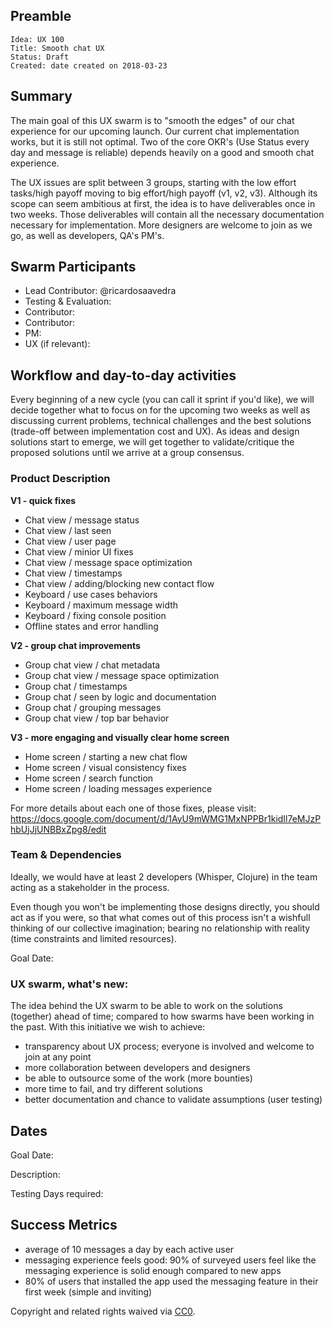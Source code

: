 <!-- Please Review https://docs.google.com/document/d/1CaFM2ZXGOKf05_LXMPJeNNy5qJOdAq91EF2Gn2QUBFI/edit# for more details -->
<!-- in PR the document should be named as`DEV#1-title.md` -->

## Preamble

    Idea: UX 100
    Title: Smooth chat UX
    Status: Draft
    Created: date created on 2018-03-23


## Summary
<!-- "If you can't explain it simply, you don't understand it well enough." Provide a simplified and layman-accessible explanation of the Idea. -->

The main goal of this UX swarm is to "smooth the edges" of our chat experience for our upcoming launch. Our current chat implementation works, but it is still not optimal. Two of the core OKR's (Use Status every day and message is reliable) depends heavily on a good and smooth chat experience.

The UX issues are split between 3 groups, starting with the low effort tasks/high payoff moving to big effort/high payoff (v1, v2, v3). Although its scope can seem ambitious at first, the idea is to have deliverables once in two weeks. Those deliverables will contain all the necessary documentation necessary for implementation. More designers are welcome to join as we go, as well as developers, QA's PM's.

## Swarm Participants
<!-- Each contributor pledges to the idea with their FOCUS value. (hours per week) -->
<!-- Here all roles in swarm are defined and filled, one of the contributors should responsibility of the Idea as Lead. -->

<!-- Testing/Evaluation support role is also mandatory to check in on specified Goal dates or earlier. -->

<!-- Lead Contributor is the Owner of the Idea. If required, they can get support from a PM, but should be responsible for end to end execution of the Idea. This includes ensuring appropriate resources are allocated, setting realistic timelines and milestones, and any post-launch metrics or bug fixes that are attributed to the Idea -->
<!-- A swarm requires at minimum 3 contributors and 1 evaluator/tester -->
<!-- 'Contributor' should be replaced with a descriptive role type. -->
- Lead Contributor: @ricardosaavedra
- Testing & Evaluation: <!-- @username -->
- Contributor: <!-- @username -->
- Contributor: <!-- @username -->
- PM: <!--- @username -->
- UX (if relevant): <!-- @username -->
<!-- - Contributor: @username -->

## Workflow and day-to-day activities
<!-- A short (~200 word) description and motivation of the Idea. Without clear explanation the Idea should not proceed. Can include User Stories -->
<!-- Testing/Evaluation role accepts responsbility to checkin at Goal dates, -->
<!-- forces discussion to continue implementation or recommend disband and post-mortem. -->
Every beginning of a new cycle (you can call it sprint if you'd like), we will decide together what to focus on for the upcoming two weeks as well as discussing current problems, technical challenges and the best solutions (trade-off between implementation cost and UX).
As ideas and design solutions start to emerge, we will get together to validate/critique the proposed solutions until we arrive at a group consensus.


### Product Description
<!-- What functionality are you adding? What will this look like from a user perspective? Why is this important? -->

**V1 - quick fixes**
- Chat view / message status
- Chat view / last seen 
- Chat view / user page 
- Chat view / minior UI fixes 
- Chat view / message space optimization
- Chat view / timestamps
- Chat view / adding/blocking new contact flow
- Keyboard / use cases behaviors
- Keyboard / maximum message width
- Keyboard / fixing console position
- Offline states and error handling 

**V2 - group chat improvements**

- Group chat view / chat metadata
- Group chat view / message space optimization 
- Group chat / timestamps
- Group chat / seen by logic and documentation
- Group chat / grouping messages 
- Group chat view / top bar behavior

**V3 - more engaging and visually clear home screen**

- Home screen / starting a new chat flow
- Home screen / visual consistency fixes
- Home screen / search function 
- Home screen / loading messages experience

For more details about each one of those fixes, please visit: https://docs.google.com/document/d/1AyU9mWMG1MxNPPBr1kidIl7eMJzPhbUjJjUNBBxZpg8/edit

### Team & Dependencies
<!-- Are there bugs or feature requests in other repositories that are part of this Idea? -->
<!-- There is no approval unless the idea requires to be reviewed by supporting organelles (Financial, Hiring, or Design). -->
<!-- The Swarm must develop a fully fleshed out Requirements document for the idea to proceed, to the satisfaction of participants. -->
Ideally, we would have at least 2 developers (Whisper, Clojure) in the team acting as a stakeholder in the process.

Even though you won't be implementing those designs directly, you should act as if you were, so that what comes out of this process isn't a wishfull thinking of our collective imagination; bearing no relationship with reality (time constraints and limited resources). 

<!--### Minimum Viable Product-->
<!-- Mandatory, completes the Idea in the fastest route possible, can be hacky, needed to feel progress. See https://imgur.com/a/HVlw3 -->
Goal Date: <!-- Date for evaluation in ISO 8601 (yyyy-mm-dd) format --> 

### UX swarm, what's new: <!-- Description of Deliverables-->

The idea behind the UX swarm to be able to work on the solutions (together) ahead of time; compared to how swarms have been working in the past. With this initiative we wish to achieve:

- transparency about UX process; everyone is involved and welcome to join at any point
- more collaboration between developers and designers 
- be able to outsource some of the work (more bounties)
- more time to fail, and try different solutions
- better documentation and chance to validate assumptions (user testing)


## Dates
Goal Date:  <!-- Date for evaluation in ISO 8601 (yyyy-mm-dd) format --> 

Description: <!-- Description of Deliverables-->

Testing Days required: <!-- Days required at the end of development for testing -->

## Success Metrics

- average of 10 messages a day by each active user 
- messaging experience feels good: 90% of surveyed users feel like the messaging experience is solid enough compared to new apps
- 80% of users that installed the app used the messaging feature in their first week (simple and inviting)


<!-- ## Supporting Role Communication-->
<!-- Once Requirements and Goals are fleshed out, then it should be communicated to supporting organelles if required -->

<!-- ## Copyright-->
Copyright and related rights waived via [CC0](https://creativecommons.org/publicdomain/zero/1.0/).

